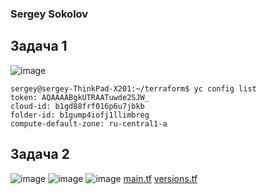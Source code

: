 ### Sergey Sokolov

## Задача 1
![image](https://user-images.githubusercontent.com/93119897/176451713-cf92bff5-5f9a-4b17-86ae-fad8b107baaf.png)
```
sergey@sergey-ThinkPad-X201:~/terraform$ yc config list
token: AQAAAABgkUTRAATuwde2SJW_
cloud-id: b1gd88frf016p6u7jbkb
folder-id: b1gump4iofj1llimbreg
compute-default-zone: ru-central1-a
```
## Задача 2


![image](https://user-images.githubusercontent.com/93119897/176452572-ec53db8d-f6a4-49d6-9207-44d7b15d1726.png)
![image](https://user-images.githubusercontent.com/93119897/176452637-dc780eac-70ea-41a3-a4c0-26f666a6310c.png)
![image](https://user-images.githubusercontent.com/93119897/176452696-c220a408-b9f6-4a1a-9f01-fc06ea03f542.png)
[main.tf](https://github.com/SSergeyA/devops-netology/blob/main/virt/main.tf)
[versions.tf](https://github.com/SSergeyA/devops-netology/blob/main/virt/versions.tf)

